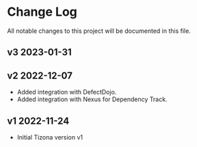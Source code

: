 # Change Log

All notable changes to this project will be documented in this file.

## v3 2023-01-31


## v2 2022-12-07

- Added integration with DefectDojo.
- Added integration with Nexus for Dependency Track.

## v1 2022-11-24

- Initial Tizona version v1